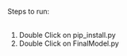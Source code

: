 Steps to run:
<br />
<br />
1. Double Click on pip_install.py<br />
2. Double Click on FinalModel.py